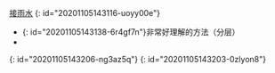 [接雨水](https://leetcode-cn.com/problems/trapping-rain-water/)
{: id="20201105143116-uoyy00e"}

* {: id="20201105143138-6r4gf7n"}非常好理解的方法（分层）
*
{: id="20201105143206-ng3az5q"}
{: id="20201105143203-0zlyon8"}
